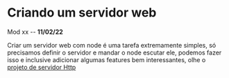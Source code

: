# Criando um servidor web

Mod xx -- **11/02/22**

Criar um servidor web com node é uma tarefa extremamente simples, só precisamos definir o servidor e mandar o node escutar ele, podemos fazer isso e inclusive adicionar algumas features bem interessantes, olhe o [projeto de servidor Http](../../Projetos/ServidorHttp/serverLocal.js)
